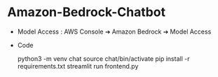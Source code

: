 # Amazon-Bedrock-Chatbot

* Model Access : AWS Console ➔ Amazon Bedrock ➔ Model Access
* Code

    python3 -m venv chat
    source chat/bin/activate
    pip install -r requirements.txt
    streamlit run frontend.py
